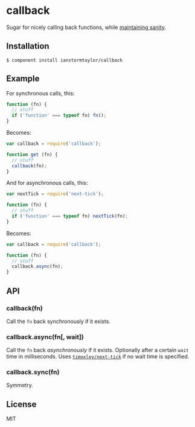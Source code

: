 # callback

  Sugar for nicely calling back functions, while [maintaining sanity](http://blog.izs.me/post/59142742143/designing-apis-for-asynchrony).

## Installation

    $ component install ianstormtaylor/callback

## Example

For synchronous calls, this:

```js
function (fn) {
  // stuff
  if ('function' === typeof fn) fn();
}
```

Becomes:

```js
var callback = require('callback');

function get (fn) {
  // stuff
  callback(fn);
}
```

And for asynchronous calls, this:

```js
var nextTick = require('next-tick');

function (fn) {
  // stuff
  if ('function' === typeof fn) nextTick(fn);
}
```

Becomes:

```js
var callback = require('callback');

function (fn) {
  // stuff
  callback.async(fn);
}
```

## API

### callback(fn)
  Call the `fn` back synchronously if it exists.

### callback.async(fn[, wait])
  Call the `fn` back _asynchronously_ if it exists. Optionally after a certain `wait` time in milliseconds. Uses [`timoxley/next-tick`](https://github.com/timoxley/next-tick) if no wait time is specified.

### callback.sync(fn)
  Symmetry.

## License

  MIT

